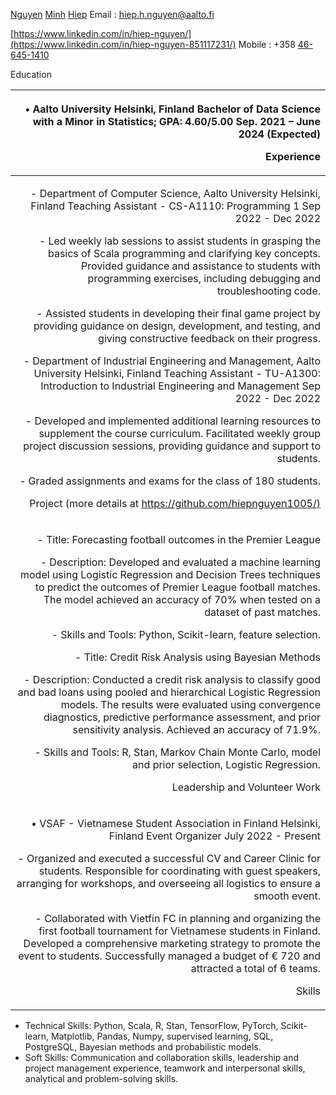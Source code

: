 ﻿[Nguyen](http://sourabhbajaj.com/) [Minh](http://sourabhbajaj.com/) [Hiep](http://sourabhbajaj.com/) Email : <hiep.h.nguyen@aalto.fi>

[https://www.linkedin.com/in/hiep-nguyen/](https://www.linkedin.com/in/hiep-nguyen-851117231/) Mobile : +358 [46-645-1410](tel:+358466451410)

Education

|<p>• Aalto University Helsinki, Finland Bachelor of Data Science with a Minor in Statistics; GPA: 4.60/5.00 Sep. 2021 – June 2024 (Expected)</p><p>Experience</p>|
| -: |
|<p>- Department of Computer Science, Aalto University Helsinki, Finland Teaching Assistant - CS-A1110: Programming 1 Sep 2022 - Dec 2022</p><p>- Led weekly lab sessions to assist students in grasping the basics of Scala programming and clarifying key concepts. Provided guidance and assistance to students with programming exercises, including debugging and troubleshooting code.</p><p>- Assisted students in developing their final game project by providing guidance on design, development, and testing, and giving constructive feedback on their progress.</p><p>- Department of Industrial Engineering and Management, Aalto University Helsinki, Finland Teaching Assistant - TU-A1300: Introduction to Industrial Engineering and Management Sep 2022 - Dec 2022</p><p>- Developed and implemented additional learning resources to supplement the course curriculum. Facilitated weekly group project discussion sessions, providing guidance and support to students.</p><p>- Graded assignments and exams for the class of 180 students.</p><p>Project (more details at [https://github.com/hiepnguyen1005/)](https://github.com/hiepnguyen1005/)</p>|
|<p>- Title: Forecasting football outcomes in the Premier League</p><p>- Description: Developed and evaluated a machine learning model using Logistic Regression and Decision Trees techniques to predict the outcomes of Premier League football matches. The model achieved an accuracy of 70% when tested on a dataset of past matches.</p><p>- Skills and Tools: Python, Scikit-learn, feature selection.</p><p>- Title: Credit Risk Analysis using Bayesian Methods</p><p>- Description: Conducted a credit risk analysis to classify good and bad loans using pooled and hierarchical Logistic Regression models. The results were evaluated using convergence diagnostics, predictive performance assessment, and prior sensitivity analysis. Achieved an accuracy of 71.9%.</p><p>- Skills and Tools: R, Stan, Markov Chain Monte Carlo, model and prior selection, Logistic Regression.</p><p>Leadership and Volunteer Work</p>|
|<p>• VSAF - Vietnamese Student Association in Finland Helsinki, Finland Event Organizer July 2022 - Present</p><p>- Organized and executed a successful CV and Career Clinic for students. Responsible for coordinating with guest speakers, arranging for workshops, and overseeing all logistics to ensure a smooth event.</p><p>- Collaborated with Vietfin FC in planning and organizing the first football tournament for Vietnamese students in Finland. Developed a comprehensive marketing strategy to promote the event to students. Successfully managed a budget of € 720 and attracted a total of 6 teams.</p><p>Skills</p>|



- Technical Skills: Python, Scala, R, Stan, TensorFlow, PyTorch, Scikit-learn, Matplotlib, Pandas, Numpy, supervised learning, SQL, PostgreSQL, Bayesian methods and probabilistic models.
- Soft Skills: Communication and collaboration skills, leadership and project management experience, teamwork and interpersonal skills, analytical and problem-solving skills.
